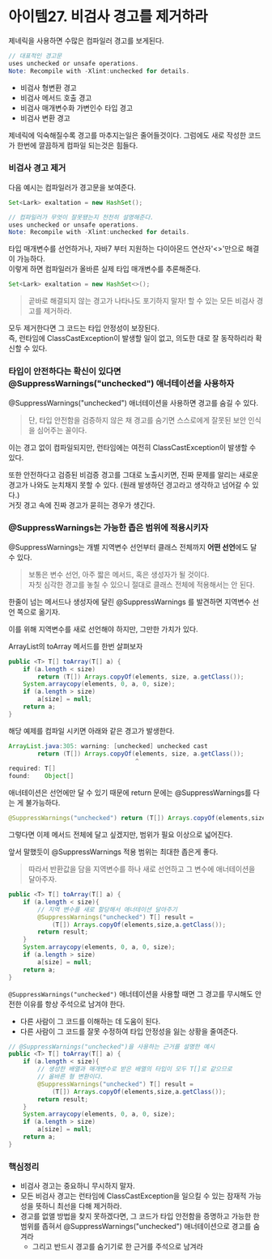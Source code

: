 # 아이템27. 비검사 경고를 제거하라

제네릭을 사용하면 수많은 컴파일러 경고를 보게된다.

```java
// 대표적인 경고문
uses unchecked or unsafe operations.
Note: Recompile with -Xlint:unchecked for details.
```

* 비검사 형변환 경고
* 비검사 메서드 호출 경고
* 비검사 매개변수화 가변인수 타입 경고
* 비검사 변환 경고

제네릭에 익숙해질수록 경고를 마추지는일은 줄어들것이다. 그럼에도 새로 작성한 코드가 한번에 깔끔하게 컴파일 되는것은 힘들다.

### 비검사 경고 제거

다음 예시는 컴파일러가 경고문을 보여준다.

```java
Set<Lark> exaltation = new HashSet();

// 컴파일러가 무엇이 잘못됐는지 천천히 설명해준다.
uses unchecked or unsafe operations.
Note: Recompile with -Xlint:unchecked for details.
```

타입 매개변수를 선언하거나, 자바7 부터 지원하는 다이아몬드 연산자'<>'만으로 해결이 가능하다.   
이렇게 하면 컴파일러가 올바른 실제 타입 매개변수를 추론해준다.

```java
Set<Lark> exaltation = new HashSet<>();
```

> 곧바로 해결되지 않는 경고가 나타나도 포기하지 말자! 할 수 있는 모든 비검사 경고를 제거하라.

모두 제거한다면 그 코드는 타입 안정성이 보장된다.   
즉, 런타임에 ClassCastException이 발생할 일이 없고, 의도한 대로 잘 동작하리라 확신할 수 있다.

### 타입이 안전하다는 확신이 있다면 @SuppressWarnings("unchecked") 애너테이션을 사용하자

@SuppressWarnings("unchecked") 애너테이션을 사용하면 경고를 숨길 수 있다.

> 단, 타입 안전함을 검증하지 않은 채 경고를 숨기면 스스로에게 잘못된 보안 인식을 심어주는 꼴이다.

이는 경고 없이 컴파일되지만, 런타임에는 여전히 ClassCastException이 발생할 수 있다.

또한 안전하다고 검증된 비검증 경고를 그대로 노출시키면, 진짜 문제를 알리는 새로운 경고가 나와도 눈치채지 못할 수 있다.
(원래 발생하던 경고라고 생각하고 넘어갈 수 있다.)   
거짓 경고 속에 진짜 경고가 묻히는 경우가 생긴다.

### @SuppressWarnings는 가능한 좁은 범위에 적용시키자

@SuppressWarnings는 개별 지역변수 선언부터 클래스 전체까지 **어떤 선언**에도 달 수 있다.

> 보통은 변수 선언, 아주 짧은 메서드, 혹은 생성자가 될 것이다.    
> 자칫 심각한 경고를 놓칠 수 있으니 절대로 클래스 전체에 적용해서는 안 된다.

한줄이 넘는 메서드나 생성자에 달린 @SuppressWarnings 를 발견하면 지역변수 선언 쪽으로 옮기자.

이를 위해 지역변수를 새로 선언해야 하지만, 그만한 가치가 있다.

ArrayList의 toArray 메서드를 한번 살펴보자

```java
public <T> T[] toArray(T[] a) {
    if (a.length < size)
        return (T[]) Arrays.copyOf(elements, size, a.getClass());
    System.arraycopy(elements, 0, a, 0, size);
    if (a.length > size)
        a[size] = null;
    return a;
}
```

해당 예제를 컴파일 시키면 아래와 같은 경고가 발생한다.

```java
ArrayList.java:305: warning: [unchecked] unchecked cast
        return (T[]) Arrays.copyOf(elements, size, a.getClass());
                                   ^
required: T[]
found:    Object[]
```

애너테이션은 선언에만 달 수 있기 때문에 return 문에는 @SuppressWarnings를 다는 게 불가능하다.   
```java
@SuppressWarnings("unchecked") return (T[]) Arrays.copyOf(elements,size,a.getClass()); // 불가능
```
그렇다면 이제 메서드 전체에 달고 싶겠지만, 범위가 필요 이상으로 넓어진다.

앞서 말했듯이 @SuppressWarnings 적용 범위는 최대한 좁은게 좋다.

> 따라서 반환값을 담을 지역변수를 하나 새로 선언하고 그 변수에 애너테이션을 달아주자.

```java
public <T> T[] toArray(T[] a) {
    if (a.length < size){
        // 지역 변수를 새로 할당해서 애너테이션 달아주기
        @SuppressWarnings("unchecked") T[] result = 
            (T[]) Arrays.copyOf(elements,size,a.getClass());
        return result;
    }
    System.arraycopy(elements, 0, a, 0, size);
    if (a.length > size)
        a[size] = null;
    return a;
}
```

```@SuppressWarnings("unchecked")``` 애너테이션을 사용할 때면 그 경고를 무시해도 안전한 이유를 항상 주석으로 남겨야 한다.
* 다른 사람이 그 코드를 이해하는 데 도움이 된다. 
* 다른 사람이 그 코드를 잘못 수정하여 타입 안정성을 잃는 상황을 줄여준다.

```java
// @SuppressWarnings("unchecked")을 사용하는 근거를 설명한 예시
public <T> T[] toArray(T[] a) {
    if (a.length < size){
        // 생성한 배열과 매개변수로 받은 배열의 타입이 모두 T[]로 같으므로
        // 올바른 형 변환이다.
        @SuppressWarnings("unchecked") T[] result = 
            (T[]) Arrays.copyOf(elements,size,a.getClass());
        return result;
    }
    System.arraycopy(elements, 0, a, 0, size);
    if (a.length > size)
        a[size] = null;
    return a;
}
```

### 핵심정리
* 비검사 경고는 중요하니 무시하지 말자.
* 모든 비검사 경고는 런타임에 ClassCastException을 일으킬 수 있는 잠재적 가능성을 뜻하니 최선을 다해 제거하라.
* 경고를 없앨 방법을 찾지 못하겠다면, 그 코드가 타입 안전함을 증명하고 가능한 한 범위를 좁혀서 @SuppressWarnings("unchecked") 애너테이션으로 경고를 숨겨라
  * 그리고 반드시 경고를 숨기기로 한 근거를 주석으로 남겨라